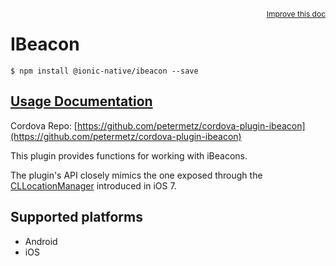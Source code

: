 
<a style="float:right;font-size:12px;" href="http://github.com/driftyco/ionic-native/edit/master/src/@ionic-native/plugins/ibeacon/index.ts#L221">
  Improve this doc
</a>

# IBeacon
<!-- end header block -->

```
$ npm install @ionic-native/ibeacon --save
```

## [Usage Documentation](https://ionicframework.com/docs/v2/native/ibeacon/)

Cordova Repo: [https://github.com/petermetz/cordova-plugin-ibeacon](https://github.com/petermetz/cordova-plugin-ibeacon)

<!-- description -->
This plugin provides functions for working with iBeacons.

 The plugin's API closely mimics the one exposed through the [CLLocationManager](https://developer.apple.com/library/ios/documentation/CoreLocation/Reference/CLLocationManager_Class/index.html) introduced in iOS 7.

<!-- @platforms tag -->
## Supported platforms

- Android
- iOS

<!-- @platforms tag end -->
<!-- end for prop in method.decorators[0].argumentInfo -->
<!-- end content block -->
<!-- end body block -->
